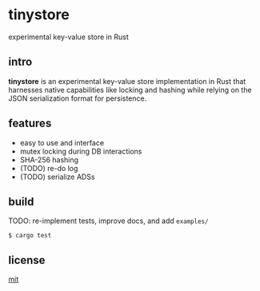 # tinystore

experimental key-value store in Rust

## intro

__tinystore__ is an experimental key-value store implementation in Rust that harnesses native capabilities like locking and hashing while relying on the JSON serialization format for persistence.

## features

* easy to use and interface
* mutex locking during DB interactions
* SHA-256 hashing
* (TODO) re-do log
* (TODO) serialize ADSs

## build

TODO: re-implement tests, improve docs, and add `examples/`

```
$ cargo test
```

## license

[mit](https://codemuch.tech/license.txt)
